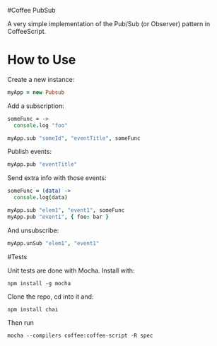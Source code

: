 #Coffee PubSub

A very simple implementation of the Pub/Sub (or Observer) pattern in CoffeeScript.

# How to Use

Create a new instance:

```coffee
myApp = new Pubsub
```

Add a subscription:

```coffee
someFunc = ->
  console.log "foo"

myApp.sub "someId", "eventTitle", someFunc
```

Publish events:

```coffee
myApp.pub "eventTitle"
```

Send extra info with those events:

```coffee
someFunc = (data) ->
  console.log(data)

myApp.sub "elem1", "event1", someFunc
myApp.pub "event1", { foo: bar }
```

And unsubscribe:

```coffee
myApp.unSub "elem1", "event1"
```

#Tests

Unit tests are done with Mocha. Install with:

```
npm install -g mocha
```

Clone the repo, cd into it and:

```
npm install chai
```

Then run

```
mocha --compilers coffee:coffee-script -R spec
```


